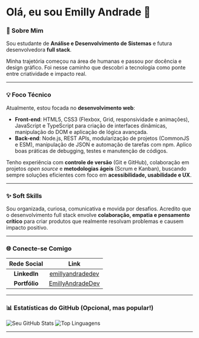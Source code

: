 # Olá, eu sou Emilly Andrade 👋

### 🚀 Sobre Mim

Sou estudante de **Análise e Desenvolvimento de Sistemas** e futura desenvolvedora **full stack**.

Minha trajetória começou na área de humanas e passou por docência e design gráfico. Foi nesse caminho que descobri a tecnologia como ponte entre criatividade e impacto real.

---

### 💡 Foco Técnico

Atualmente, estou focada no **desenvolvimento web**:

* **Front-end**: HTML5, CSS3 (Flexbox, Grid, responsividade e animações), JavaScript e TypeScript para criação de interfaces dinâmicas, manipulação do DOM e aplicação de lógica avançada.
* **Back-end**: Node.js, REST APIs, modularização de projetos (CommonJS e ESM), manipulação de JSON e automação de tarefas com npm. Aplico boas práticas de debugging, testes e manutenção de códigos.

Tenho experiência com **controle de versão** (Git e GitHub), colaboração em projetos *open source* e **metodologias ágeis** (Scrum e Kanban), buscando sempre soluções eficientes com foco em **acessibilidade, usabilidade e UX**.

---

### ✨ Soft Skills

Sou organizada, curiosa, comunicativa e movida por desafios. Acredito que o desenvolvimento full stack envolve **colaboração, empatia e pensamento crítico** para criar produtos que realmente resolvam problemas e causem impacto positivo.

---

### 🌐 Conecte-se Comigo

| Rede Social | Link |
| :---: | :---: |
| **LinkedIn** | [emillyandradedev]([https://www.linkedin.com/in/emillyandradedev/]) |
| **Portfólio** | [EmillyAndradeDev](https://emillyandradedev.github.io/portfolio-emilly-andrade-dev/) |

---

### 📊 Estatísticas do GitHub (Opcional, mas popular!)

![Seu GitHub Stats](https://github-readme-stats.vercel.app/api?username=[https://github.com/EmillyAndradeDev]&show_icons=true&theme=vue)
![Top Linguagens](https://github-readme-stats.vercel.app/api/top-langs/?username=[https://github.com/EmillyAndradeDev]&layout=compact&theme=vue)

---